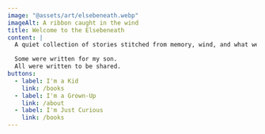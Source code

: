 ```yaml
---
image: "@assets/art/elsebeneath.webp"
imageAlt: A ribbon caught in the wind
title: Welcome to the Elsebeneath
content: |
  A quiet collection of stories stitched from memory, wind, and what we almost said.

  Some were written for my son.  
  All were written to be shared.
buttons:
  - label: I'm a Kid
    link: /books
  - label: I'm a Grown-Up
    link: /about
  - label: I'm Just Curious
    link: /books
---
```

